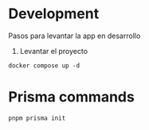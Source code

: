 # Development

Pasos para levantar la app en desarrollo

1. Levantar el proyecto

```
docker compose up -d
```

# Prisma commands

```
pnpm prisma init
```
